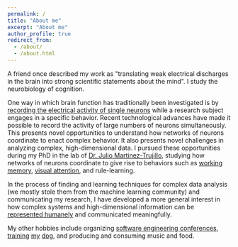 ```yaml
---
permalink: /
title: "About me"
excerpt: "About me"
author_profile: true
redirect_from:
  - /about/
  - /about.html
---
```


A friend once described my work as "translating weak electrical discharges in the brain into strong scientific statements about the mind". I study the neurobiology of cognition.

One way in which brain function has traditionally been investigated is by [recording the electrical activity of single neurons](https://en.wikipedia.org/wiki/Single-unit_recording) while a research subject engages in a specific behavior. Recent technological advances have made it possible to record the activity of large numbers of neurons simultaneously. This presents novel opportunities to understand how networks of neurons coordinate to enact complex behavior. It also presents novel challenges in analyzing complex, high-dimensional data. I pursued these opportunities during my PhD in the lab of [Dr. Julio Martinez-Trujillo](http://martinezlab.robarts.ca/), studying how networks of neurons coordinate to give rise to behaviors such as [working memory](https://en.wikipedia.org/wiki/Working_memory), [visual attention](https://en.wikipedia.org/wiki/Attention), and rule-learning.

In the process of finding and learning techniques for complex data analysis (we mostly stole them from the machine learning community) and communicating my research, I have developed a more general interest in how complex systems and high-dimensional information can be [represented humanely](http://worrydream.com/#!/TheHumaneRepresentationOfThoughtTalk) and communicated meaningfully.

My other hobbies include organizing [software engineering conferences](https://en.wikipedia.org/wiki/Canadian_University_Software_Engineering_Conference#CUSEC_2012:_Turing_Complete,_January_19%E2%80%9323,_2012_Montreal,_Quebec), [training](/images/cloe_balancing_rice_cake.jpg) [my](/images/clobertasaurus.jpg) [dog](/images/queenest_bean_of_the_good_girls.jpg), and producing and consuming music and food.
